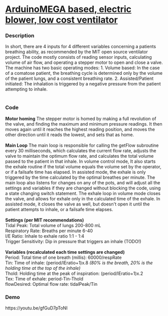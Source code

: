 <h1><u>ArduinoMEGA based, electric blower, low cost ventilator</u></h1>

<h3>Description</h3>
In short, there are 4 inputs for 4 different variables concerning a patients breathing ability, as recommended by the MIT open source ventilator 
project. The code mostly consists of reading sensor inputs, calculating volume of air flow, and operating a stepper motor to open and close a valve. 
The machine has two basic operating modes:
1. Volume based: In the case of a comatose patient, the breathing cycle is determined only by the volume of the patient lungs, and a consistent 
breathing rate.
2. Assisted/Patient initiated: The inhalation is triggered by a negative pressure from the patient attempting to inhale.
</br>
</br>
<h3>Code</h3>
<b>Motor homing</b>
	The stepper motor is homed by making a full revolution of the valve, and finding the maximum and minimum pressure readings. It then moves 
again until it reaches the highest reading position, and moves the other direction until it reads the lowest, and sets that as home. 
</br>
</br>
<b>Main Loop</b>
	The main loop is responsible for calling the getFlow subroutine every 30 milliseconds, which calculates the current flow rate, adjusts the 
valve to maintain the optimum flow rate, and calculates the total volume passed to the patient in that inhale. In volume control mode, It also 
starts the exhale routine if the total volume equals the volume set by the operator, or if a failsafe time has elapsed. In assisted mode, the exhale 
is only triggered by the time calculated by the optimal breathes per minute. The main loop also listens for changes on any of the pots, and will 
adjust all the settings and variables if they are changed without blocking the code, using a state changing switch statement. 
	The exhale loop in volume mode closes the valve, and allows for exhale only in the calculated time of the exhale. In assisted mode, it 
closes the valve as well, but doesn't open it until the patient attempts to inhale, or a failsafe time elapses.
</br>
</br>
<b>Settings (per MIT recommendations)</b></br>
	Tidal Peak: Total volume of lungs 200-800 mL</br>
	Respiratory Rate: Breaths per minute 6-40</br>
	I/E Ratio: Inhale to exhale ratio 1:1 - 1:4</br>
	Trigger Sensitivity: Dip in pressure that triggers an inhale (TODO!)</br>
	</br>
<b>Variables (recalculated each time settings are changed)</b></br>
	Period: Total time of one breath (millis): 60000/respRate</br>
	Tin: Time of inhale: (period/IEratio+1)x.8     <i>(80% is the breath, 20% is the holding time at the top of the inhale)</i></br>
	Thold: Holding time at the peak of inspiration: (period/IEratio+1)x.2</br>
	Tex: Time of exhale: period-Tin-Thold</br>
	flowDesired: Optimal flow rate: tidalPeak/Tin</br>
	
<h3>Demo</h3>
<p>https://youtu.be/gfGuD7pToNI</p>

